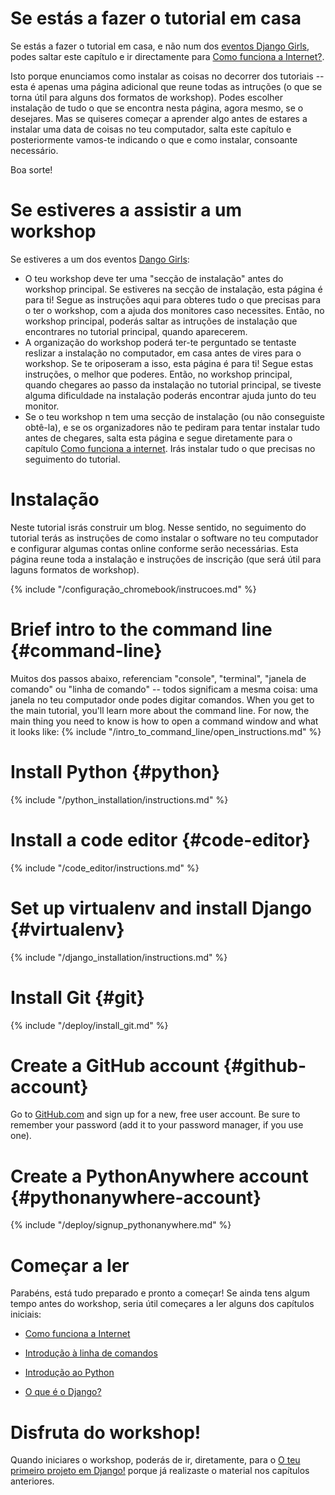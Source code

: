 # Se estás a fazer o tutorial em casa

Se estás a fazer o tutorial em casa, e não num dos [eventos Django Girls](https://djangogirls.org/events/), podes saltar este capítulo e ir directamente para [Como funciona a Internet?](../how_the_internet_works/README.md).

Isto porque enunciamos como instalar as coisas no decorrer dos tutoriais -- esta é apenas uma página adicional que reune todas as intruções (o que se torna útil para alguns dos formatos de workshop). Podes escolher instalação de tudo o que se encontra nesta página, agora mesmo, se o desejares. Mas se quiseres começar a aprender algo antes de estares a instalar uma data de coisas no teu computador, salta este capítulo e posteriormente vamos-te indicando o que e como instalar, consoante necessário.

Boa sorte!

# Se estiveres a assistir a um workshop

Se estiveres a um dos eventos [Dango Girls](https://djangogirls.org/events/):

* O teu workshop deve ter uma "secção de instalação" antes do workshop principal. Se estiveres na secção de instalação, esta página é para ti! Segue as instruções aqui para obteres tudo o que precisas para o ter o workshop, com a ajuda dos monitores caso necessites. Então, no workshop principal, poderás saltar as intruções de instalação que encontrares no tutorial principal, quando aparecerem.
* A organização do workshop poderá ter-te perguntado se tentaste reslizar a instalação no computador, em casa antes de vires para o workshop. Se te oriposeram a isso, esta página é para ti! Segue estas instruções, o melhor que poderes. Então, no workshop principal, quando chegares ao passo da instalação no tutorial principal, se tiveste alguma dificuldade na instalação poderás encontrar ajuda junto do teu monitor.
* Se o teu workshop n tem uma secção de instalação (ou não conseguiste obtê-la), e se os organizadores não te pediram para tentar instalar tudo antes de chegares, salta esta página e segue diretamente para o capítulo [Como funciona a internet](../how_the_internet_works/README.md). Irás instalar tudo o que precisas no seguimento do tutorial.

# Instalação

Neste tutorial isrás construir um blog. Nesse sentido, no seguimento do tutorial terás as instruções de como instalar o software no teu computador e configurar algumas contas online conforme serão necessárias. Esta página reune toda a instalação e instruções de inscrição (que será útil para laguns formatos de workshop).

<!--sec data-title="Chromebook setup (if you're using one)"
data-id="chromebook_setup" data-collapse=true ces--> {% include "/configuração_chromebook/instrucoes.md" %} 

<!--endsec-->

# Brief intro to the command line {#command-line}

Muitos dos passos abaixo, referenciam "console", "terminal", "janela de comando" ou "linha de comando" -- todos significam a mesma coisa: uma janela no teu computador onde podes digitar comandos. When you get to the main tutorial, you'll learn more about the command line. For now, the main thing you need to know is how to open a command window and what it looks like: {% include "/intro_to_command_line/open_instructions.md" %}

# Install Python {#python}

{% include "/python_installation/instructions.md" %}

# Install a code editor {#code-editor}

{% include "/code_editor/instructions.md" %}

# Set up virtualenv and install Django {#virtualenv}

{% include "/django_installation/instructions.md" %}

# Install Git {#git}

{% include "/deploy/install_git.md" %}

# Create a GitHub account {#github-account}

Go to [GitHub.com](https://www.github.com) and sign up for a new, free user account. Be sure to remember your password (add it to your password manager, if you use one).

# Create a PythonAnywhere account {#pythonanywhere-account}

{% include "/deploy/signup_pythonanywhere.md" %}

# Começar a ler

Parabéns, está tudo preparado e pronto a começar! Se ainda tens algum tempo antes do workshop, seria útil começares a ler alguns dos capítulos iniciais:

* [Como funciona a Internet](../how_the_internet_works/README.md)

* [Introdução à linha de comandos](../intro_to_command_line/README.md)

* [Introdução ao Python](../python_introduction/README.md)

* [O que é o Django?](../django/README.md)

# Disfruta do workshop!

Quando iniciares o workshop, poderás de ir, diretamente, para o [O teu primeiro projeto em Django!](../django_start_project/README.md) porque já realizaste o material nos capítulos anteriores.